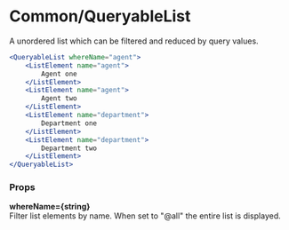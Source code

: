 Common/QueryableList
====================
A unordered list which can be filtered and reduced by query values.

```jsx
<QueryableList whereName="agent">
    <ListElement name="agent">
        Agent one
    </ListElement>
    <ListElement name="agent">
        Agent two
    </ListElement>
    <ListElement name="department">
        Department one
    </ListElement>
    <ListElement name="department">
        Department two
    </ListElement>
</QueryableList>
```

### Props

**whereName={string}**  
Filter list elements by name. When set to "@all" the entire list is displayed.